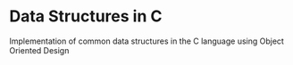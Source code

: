 # Data Structures in C

Implementation of common data structures in the C language
using Object Oriented Design